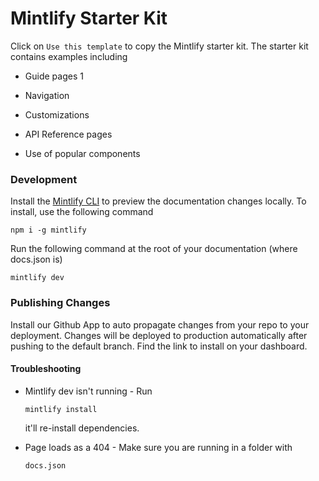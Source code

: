 # Mintlify Starter Kit

Click on `Use this template` to copy the Mintlify starter kit. The starter kit contains examples including

* Guide pages 1

* Navigation

* Customizations

* API Reference pages

* Use of popular components

### Development

Install the [Mintlify CLI](https://www.npmjs.com/package/mintlify) to preview the documentation changes locally. To install, use the following command

```
npm i -g mintlify
```

Run the following command at the root of your documentation (where docs.json is)

```
mintlify dev
```

### Publishing Changes

Install our Github App to auto propagate changes from your repo to your deployment. Changes will be deployed to production automatically after pushing to the default branch. Find the link to install on your dashboard.

#### Troubleshooting

* Mintlify dev isn't running - Run 

  `mintlify install`

   it'll re-install dependencies.

* Page loads as a 404 - Make sure you are running in a folder with 

  `docs.json`
